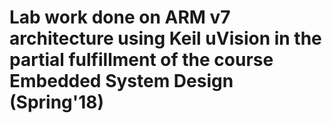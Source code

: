 # Lab work done on ARM v7 architecture using Keil uVision in the partial fulfillment of the course Embedded System Design (Spring'18)
